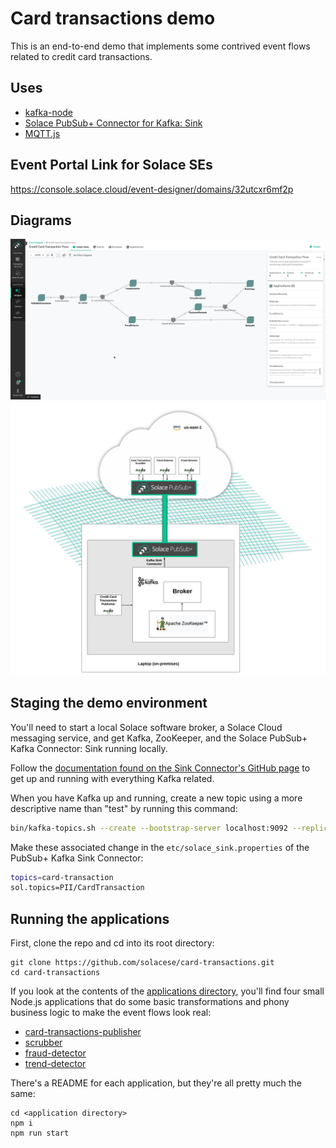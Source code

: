 # Card transactions demo

This is an end-to-end demo that implements some contrived event flows related to credit card transactions.

## Uses

- [kafka-node](https://github.com/SOHU-Co/kafka-node)
- [Solace PubSub+ Connector for Kafka: Sink](https://github.com/SolaceProducts/pubsubplus-connector-kafka-sink#overview)
- [MQTT.js](https://github.com/mqttjs/MQTT.js)

## Event Portal Link for Solace SEs

https://console.solace.cloud/event-designer/domains/32utcxr6mf2p

## Diagrams

![event portal diagram](./docs/event-portal-diagram.png "event portal diagram")
![architecture diagram](./docs/architecture-diagram.png "architecture diagram")

## Staging the demo environment

You'll need to start a local Solace software broker, a Solace Cloud messaging service, and get Kafka, ZooKeeper, and the Solace PubSub+ Kafka Connector: Sink running locally.

Follow the [documentation found on the Sink Connector's GitHub page](https://github.com/SolaceProducts/pubsubplus-connector-kafka-sink#quick-start) to get up and running with everything Kafka related.

When you have Kafka up and running, create a new topic using a more descriptive name than "test" by running this command:

```sh
bin/kafka-topics.sh --create --bootstrap-server localhost:9092 --replication-factor 1 --partitions 1 --topic card-transaction
```

Make these associated change in the `etc/solace_sink.properties` of the PubSub+ Kafka Sink Connector:

```sh
topics=card-transaction
sol.topics=PII/CardTransaction
```

## Running the applications

First, clone the repo and cd into its root directory:

```
git clone https://github.com/solacese/card-transactions.git
cd card-transactions
```

If you look at the contents of the [applications directory](./applications), you'll find four small Node.js applications that do some basic transformations and phony business logic to make the event flows look real:

- [card-transactions-publisher](./applications/card-transactions-publisher)
- [scrubber](./applications/scrubber)
- [fraud-detector](./applications/fraud-detector)
- [trend-detector](./applications/trend-detector)

There's a README for each application, but they're all pretty much the same:

```
cd <application directory>
npm i
npm run start
```
